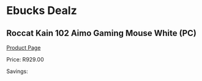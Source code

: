 
# Ebucks Dealz
## Roccat Kain 102 Aimo Gaming Mouse White (PC)
[Product Page](https://www.ebucks.com/web/shop/productSelected.do?prodId=1232244647&catId=365757697)

Price: R929.00

Savings: 


	